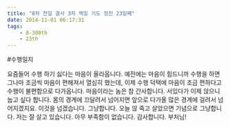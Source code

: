 ```yaml
---
title: "8차 천일 결사 3차 백일 기도 정진 23일째"
date: 2014-11-01 06:17:31
tags:
    - 8-300th
    - 23th
---
```


#수행일지

요즘들어 수행 하기 싫다는 마음이 올라옵니다. 예전에는 마음이 힘드니까 수행을 하면 그나마 조금씩 마음이 편해져서 열심히 했는데, 이제 수행 덕택에 마음이 조금 편하다고 수행이 불편함으로 다가옵니다. 마음이라는 놈은 참 간사합니다. 서있다가 이제 앉으니 눕고 싶다 합니다. 몸의 경계에 끄달려서 넘어지면 앞으로 다가올 많은 경계에 걸려서 넘어지겠지요. 이것을 넘겠습니다. 그냥합니다. 오늘 않 죽고 살았으면 기념으로 그냥합니다. 저는 잘 살고 있습니다. 아무 부족함이 없습니다. 감사합니다. 부처님!
